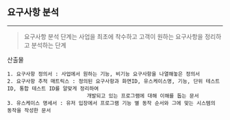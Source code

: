 ## 요구사항 분석
---
> 요구사항 분석 단계는 사업을 최초에 착수하고 고객이 원하는 요구사항을 정리하고 분석하는 단계

산출물
```
1. 요구사항 정의서 : 사업에서 원하는 기능, 비기능 요구사항을 나열해놓은 정의서
2. 요구사항 추적 매트릭스 : 정의된 요구사항과 화면ID, 유스케이스명, 기능, 단위 테스트 ID, 통합 테스트 ID를 알맞게 정리하여 
                          개발되고 있는 프로그램에 대해 이해를 돕는 문서
3. 유스케이스 명세서 : 유저 입장에서 프로그램 기능 별 동작 순서와 그에 맞는 시스템의 동작을 작성한 문서
```
